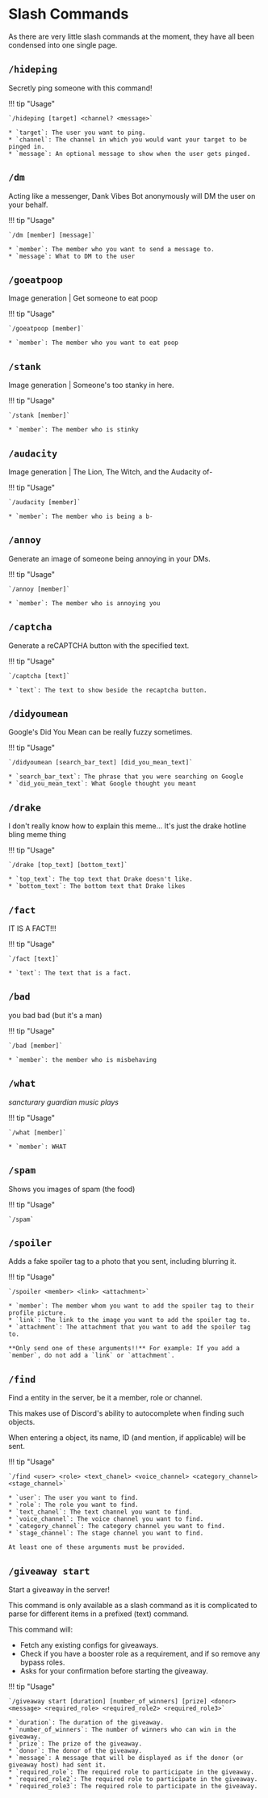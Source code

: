 # Slash Commands

As there are very little slash commands at the moment, they have all been condensed into one single page. 

## `/hideping`

Secretly ping someone with this command! 

!!! tip "Usage"

    `/hideping [target] <channel? <message>`

    * `target`: The user you want to ping.
    * `channel`: The channel in which you would want your target to be pinged in.
    * `message`: An optional message to show when the user gets pinged.

## `/dm`

Acting like a messenger, Dank Vibes Bot anonymously will DM the user on your behalf.

!!! tip "Usage"

    `/dm [member] [message]`

    * `member`: The member who you want to send a message to.
    * `message`: What to DM to the user

## `/goeatpoop`

Image generation | Get someone to eat poop

!!! tip "Usage"

    `/goeatpoop [member]`

    * `member`: The member who you want to eat poop

## `/stank`

Image generation | Someone's too stanky in here.

!!! tip "Usage"

    `/stank [member]`

    * `member`: The member who is stinky

## `/audacity`

Image generation | The Lion, The Witch, and the Audacity of-

!!! tip "Usage"

    `/audacity [member]` 

    * `member`: The member who is being a b-

## `/annoy`

Generate an image of someone being annoying in your DMs.

!!! tip "Usage"
    
    `/annoy [member]` 

    * `member`: The member who is annoying you

## `/captcha`

Generate a reCAPTCHA button with the specified text.

!!! tip "Usage"
    
    `/captcha [text]` 

    * `text`: The text to show beside the recaptcha button.

## `/didyoumean`

Google's Did You Mean can be really fuzzy sometimes.

!!! tip "Usage"
    
    `/didyoumean [search_bar_text] [did_you_mean_text]` 

    * `search_bar_text`: The phrase that you were searching on Google
    * `did_you_mean_text`: What Google thought you meant


## `/drake`

I don't really know how to explain this meme... It's just the drake hotline bling meme thing

!!! tip "Usage"
    
    `/drake [top_text] [bottom_text]` 

    * `top_text`: The top text that Drake doesn't like.
    * `bottom_text`: The bottom text that Drake likes

## `/fact`

IT IS A FACT!!!

!!! tip "Usage"
    
    `/fact [text]` 

    * `text`: The text that is a fact.

## `/bad`

you bad bad (but it's a man)

!!! tip "Usage"
    
    `/bad [member]` 

    * `member`: the member who is misbehaving

## `/what`

*sancturary guardian music plays*

!!! tip "Usage"

    `/what [member]`

    * `member`: WHAT

## `/spam`

Shows you images of spam (the food)

!!! tip "Usage"

    `/spam`

## `/spoiler`

Adds a fake spoiler tag to a photo that you sent, including blurring it.

!!! tip "Usage"

    `/spoiler <member> <link> <attachment>`

    * `member`: The member whom you want to add the spoiler tag to their profile picture.
    * `link`: The link to the image you want to add the spoiler tag to.
    * `attachment`: The attachment that you want to add the spoiler tag to.

    **Only send one of these arguments!!** For example: If you add a `member`, do not add a `link` or `attachment`.

## `/find`

Find a entity in the server, be it a member, role or channel.

This makes use of Discord's ability to autocomplete when finding such objects.

When entering a object, its name, ID (and mention, if applicable) will be sent.

!!! tip "Usage"

    `/find <user> <role> <text_chanel> <voice_channel> <category_channel> <stage_channel>`

    * `user`: The user you want to find.
    * `role`: The role you want to find.
    * `text_chanel`: The text channel you want to find.
    * `voice_channel`: The voice channel you want to find.
    * `category_channel`: The category channel you want to find.
    * `stage_channel`: The stage channel you want to find.

    At least one of these arguments must be provided.

## `/giveaway start`

Start a giveaway in the server!

This command is only available as a slash command as it is complicated to parse for different items in a prefixed (text) command.

This command will:

- Fetch any existing configs for giveaways.
- Check if you have a booster role as a requirement, and if so remove any bypass roles.
- Asks for your confirmation before starting the giveaway.

!!! tip "Usage"

    `/giveaway start [duration] [number_of_winners] [prize] <donor> <message> <required_role> <required_role2> <required_role3>`

    * `duration`: The duration of the giveaway.
    * `number_of_winners`: The number of winners who can win in the giveaway.
    * `prize`: The prize of the giveaway.
    * `donor`: The donor of the giveaway.
    * `message`: A message that will be displayed as if the donor (or giveaway host) had sent it.
    * `required_role`: The required role to participate in the giveaway.
    * `required_role2`: The required role to participate in the giveaway.
    * `required_role3`: The required role to participate in the giveaway.




